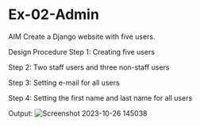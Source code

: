 # Ex-02-Admin

AIM
Create a Django website with five users.

Design Procedure
Step 1:
Creating five users

Step 2:
Two staff users and three non-staff users

Step 3:
Setting e-mail for all users

Step 4:
Setting the first name and last name for all users

Output:
![Screenshot 2023-10-26 145038](https://github.com/Thrishendra/ODD2023-WT-Ex-02-Admin/assets/145742464/82ca23e6-5c3d-4994-b370-3df4d76ebe85)


